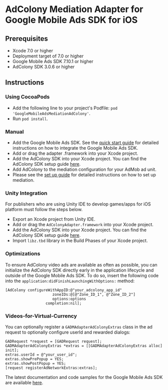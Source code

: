 # AdColony Mediation Adapter for Google Mobile Ads SDK for iOS

## Prerequisites
- Xcode 7.0 or higher
- Deployment target of 7.0 or higher
- Google Mobile Ads SDK 7.10.1 or higher
- AdColony SDK 3.0.6 or higher

## Instructions

### Using CocoaPods
- Add the following line to your project's Podfile:
  `pod 'GoogleMobileAdsMediationAdColony'`.
- Run `pod install`.

### Manual
- Add the Google Mobile Ads SDK. See the
  [quick start guide](https://firebase.google.com/docs/admob/ios/quick-start)
  for detailed instructions on how to integrate the Google Mobile Ads SDK.
- Add or drag the adapter .framework into your Xcode project.
- Add the AdColony SDK into your Xcode project. You can find the AdColony SDK
  setup guide [here](https://github.com/AdColony/AdColony-iOS-SDK-3/wiki).
- Add AdColony to the mediation configuration for your AdMob ad unit.
- Please see the [set up guide](https://support.google.com/admob/answer/3124703)
  for detailed instructions on how to set up mediation.

### Unity Integration
For publishers who are using Unity IDE to develop games/apps for iOS platform
must follow the steps below.

- Export an Xcode project from Unity IDE.
- Add or drag the `AdColonyAdapter.framework` into your Xcode project.
- Add the AdColony SDK into your Xcode project. You can find the AdColony SDK
  setup guide [here](https://github.com/AdColony/AdColony-iOS-SDK-3/wiki).
- Import `libz.tbd` library in the Build Phases of your Xcode project.

### Optimizations
To ensure AdColony video ads are available as often as possible, you can
initialize the AdColony SDK directly early in the application lifecycle and
outside of the Google Mobile Ads SDK. To do so, insert the following code into
the `application:didFinishLaunchingWithOptions:` method:

<pre><code>[AdColony configureWithAppID:@"your_adcolony_app_id"
                     zoneIDs:@[@"Zone_ID_1", @"Zone_ID_2"]
                     options:options
                  completion:nil];</code></pre>

### Videos-for-Virtual-Currency
You can optionally register a `GADMAdapterAdColonyExtras` class in the ad
request to optionally configure userId and rewarded dialogs:

<pre><code>GADRequest *request = [GADRequest request];
GADMAdapterAdColonyExtras *extras = [[GADMAdapterAdColonyExtras alloc] init];
extras.userId = @"your_user_id";
extras.showPrePopup = YES;
extras.showPostPopup = YES;
[request registerAdNetworkExtras:extras];</code></pre>

The latest documentation and code samples for the Google Mobile Ads SDK are
available [here](https://firebase.google.com/docs/admob/ios/quick-start).
